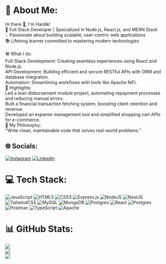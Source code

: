 # 💫 About Me:
Hi there 👋, I'm Hardik!<br>🔧 Full Stack Developer | Specialized in Node.js, React.js, and MERN Stack<br>💡 Passionate about building scalable, user-centric web applications<br>📚 Lifelong learner committed to mastering modern technologies<br><br>🛠️ What I do:<br>Full-Stack Development: Creating seamless experiences using React and Node.js.<br>API Development: Building efficient and secure RESTful APIs with ORM and database integration.<br>Automation: Streamlining workflows with tools like Apache NiFi.<br>🌟 Highlights:<br>Led a loan disbursement module project, automating repayment processes and reducing manual errors.<br>Built a financial transaction fetching system, boosting client retention and revenue.<br>Developed an expense management tool and simplified shopping cart APIs for e-commerce.<br>🎯 My Philosophy:<br>"Write clean, maintainable code that solves real-world problems."


## 🌐 Socials:
[![Instagram](https://img.shields.io/badge/Instagram-%23E4405F.svg?logo=Instagram&logoColor=white)](https://instagram.com/_hardiknj) [![LinkedIn](https://img.shields.io/badge/LinkedIn-%230077B5.svg?logo=linkedin&logoColor=white)](https://linkedin.com/in/hardiknj) 

# 💻 Tech Stack:
![JavaScript](https://img.shields.io/badge/javascript-%23323330.svg?style=for-the-badge&logo=javascript&logoColor=%23F7DF1E) ![HTML5](https://img.shields.io/badge/html5-%23E34F26.svg?style=for-the-badge&logo=html5&logoColor=white) ![CSS3](https://img.shields.io/badge/css3-%231572B6.svg?style=for-the-badge&logo=css3&logoColor=white) ![Express.js](https://img.shields.io/badge/express.js-%23404d59.svg?style=for-the-badge&logo=express&logoColor=%2361DAFB) ![NodeJS](https://img.shields.io/badge/node.js-6DA55F?style=for-the-badge&logo=node.js&logoColor=white) ![NestJS](https://img.shields.io/badge/nestjs-%23E0234E.svg?style=for-the-badge&logo=nestjs&logoColor=white) ![TailwindCSS](https://img.shields.io/badge/tailwindcss-%2338B2AC.svg?style=for-the-badge&logo=tailwind-css&logoColor=white) ![MySQL](https://img.shields.io/badge/mysql-4479A1.svg?style=for-the-badge&logo=mysql&logoColor=white) ![MongoDB](https://img.shields.io/badge/MongoDB-%234ea94b.svg?style=for-the-badge&logo=mongodb&logoColor=white) ![Postgres](https://img.shields.io/badge/postgres-%23316192.svg?style=for-the-badge&logo=postgresql&logoColor=white) ![React](https://img.shields.io/badge/react-%2320232a.svg?style=for-the-badge&logo=react&logoColor=%2361DAFB) ![Postgres](https://img.shields.io/badge/postgres-%23316192.svg?style=for-the-badge&logo=postgresql&logoColor=white) ![Postman](https://img.shields.io/badge/Postman-FF6C37?style=for-the-badge&logo=postman&logoColor=white) ![TypeScript](https://img.shields.io/badge/typescript-%23007ACC.svg?style=for-the-badge&logo=typescript&logoColor=white) ![Apache](https://img.shields.io/badge/apache-%23D42029.svg?style=for-the-badge&logo=apache&logoColor=white)
# 📊 GitHub Stats:
![](https://github-readme-stats.vercel.app/api?username=hardiknj&theme=dark&hide_border=false&include_all_commits=true&count_private=true)<br/>
![](https://github-readme-streak-stats.herokuapp.com/?user=hardiknj&theme=dark&hide_border=false)<br/>
![](https://github-readme-stats.vercel.app/api/top-langs/?username=hardiknj&theme=dark&hide_border=false&include_all_commits=true&count_private=true&layout=compact)
